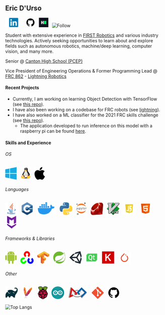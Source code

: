 ## Eric D'Urso

<a href="https://www.linkedin.com/in/edurso/"><img height="30" src="https://github.com/edurso/edurso/blob/master/img/linkedin.png"></a>&nbsp;&nbsp;
<a href="https://www.github.com/edurso/"><img height="30" src="https://github.com/edurso/edurso/blob/master/img/github.png"></a>&nbsp;&nbsp;
<a href="https://www.hackerrank.com/edurso/"><img height="30" src="https://github.com/edurso/edurso/blob/master/img/hackerrank.png"></a>&nbsp;&nbsp;
![Follow](https://img.shields.io/github/followers/edurso?style=social)

Student with extensive experience in [FIRST Robotics](https://www.firstinspires.org/robotics/frc) and various industry technologies.
Actively seeking opportunities to learn about and explore fields such as autonomous robotics, machine/deep learning, computer vision, and many more.

Senior @ [Canton High School (PCEP)](https://www.pccsk12.com/our-schools/plymouth-canton-educational-park)

Vice President of Engineering Operations & Former Programming Lead @ [FRC 862](https://github.com/frc-862) - [Lightning Robotics](http://lightningrobotics.com/wordpress/)

#### Recent Projects

- Currently, I am working on learning Object Detection with TensorFlow (see [this repo](https://github.com/frc-862/tfod-wkspc)).
- I have also been working on a codebase for FRC robots (see [lightning](https://github.com/frc-862/lightning)).
- I have also worked on a ML classifier for the 2021 FRC skills challenge (see [this repo](https://github.com/frc-862/galactic-search-nb)).
  - The application developed to run inference on this model with a raspberry pi can be found [here](https://github.com/frc-862/mcqueen-vision).

#### Skills and Experience

###### OS

<img height="40" src="https://github.com/edurso/edurso/blob/master/img/windows.png">&nbsp;&nbsp;
<img height="40" src="https://github.com/edurso/edurso/blob/master/img/linux.png">&nbsp;&nbsp;
<img height="40" src="https://github.com/edurso/edurso/blob/master/img/mac.png">&nbsp;&nbsp;

###### Languages

<img height="40" src="https://github.com/edurso/edurso/blob/master/img/java.png">&nbsp;&nbsp;
<img height="40" src="https://github.com/edurso/edurso/blob/master/img/cpp.png">&nbsp;&nbsp;
<img height="40" src="https://github.com/edurso/edurso/blob/master/img/docker.png">&nbsp;&nbsp;
<img height="40" src="https://github.com/edurso/edurso/blob/master/img/python.png">&nbsp;&nbsp;
<img height="40" src="https://github.com/edurso/edurso/blob/master/img/jupyter.png">&nbsp;&nbsp;
<img height="40" src="https://github.com/edurso/edurso/blob/master/img/ruby.png">&nbsp;&nbsp;
<img height="40" src="https://github.com/edurso/edurso/blob/master/img/vim.png">&nbsp;&nbsp;
<img height="40" src="https://github.com/edurso/edurso/blob/master/img/javascript.png">&nbsp;&nbsp;
<img height="40" src="https://github.com/edurso/edurso/blob/master/img/html.png">&nbsp;&nbsp;
<img height="40" src="https://github.com/edurso/edurso/blob/master/img/markdown.png">&nbsp;&nbsp;

###### Frameworks & Libraries

<img height="40" src="https://github.com/edurso/edurso/blob/master/img/android.png">&nbsp;&nbsp;
<img height="40" src="https://github.com/edurso/edurso/blob/master/img/opencv.png">&nbsp;&nbsp;
<img height="40" src="https://github.com/edurso/edurso/blob/master/img/tensorflow.png">&nbsp;&nbsp;
<img height="40" src="https://github.com/edurso/edurso/blob/master/img/spring.png">&nbsp;&nbsp;
<img height="40" src="https://github.com/edurso/edurso/blob/master/img/unity.png">&nbsp;&nbsp;
<img height="40" src="https://github.com/edurso/edurso/blob/master/img/qt.png">&nbsp;&nbsp;
<img height="40" src="https://github.com/edurso/edurso/blob/master/img/keras.png">&nbsp;&nbsp;
<img height="40" src="https://github.com/edurso/edurso/blob/master/img/pytorch.png">&nbsp;&nbsp;

###### Other

<img height="40" src="https://github.com/edurso/edurso/blob/master/img/gradle.png">&nbsp;&nbsp;
<img height="40" src="https://github.com/edurso/edurso/blob/master/img/maven.png">&nbsp;&nbsp;
<img height="40" src="https://github.com/edurso/edurso/blob/master/img/rpi.png">&nbsp;&nbsp;
<img height="40" src="https://github.com/edurso/edurso/blob/master/img/arduino.png">&nbsp;&nbsp;
<img height="40" src="https://github.com/edurso/edurso/blob/master/img/first.png">&nbsp;&nbsp;
<img height="40" src="https://github.com/edurso/edurso/blob/master/img/git.png">&nbsp;&nbsp;
<img height="40" src="https://github.com/edurso/edurso/blob/master/img/github.png">&nbsp;&nbsp;

![Top Langs](https://github-readme-stats.vercel.app/api/top-langs/?username=edurso&layout=compact&langs_count=10&theme=dark)
